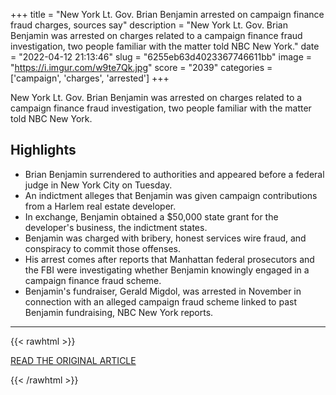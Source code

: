 +++
title = "New York Lt. Gov. Brian Benjamin arrested on campaign finance fraud charges, sources say"
description = "New York Lt. Gov. Brian Benjamin was arrested on charges related to a campaign finance fraud investigation, two people familiar with the matter told NBC New York."
date = "2022-04-12 21:13:46"
slug = "6255eb63d4023367746611bb"
image = "https://i.imgur.com/w9te7Qk.jpg"
score = "2039"
categories = ['campaign', 'charges', 'arrested']
+++

New York Lt. Gov. Brian Benjamin was arrested on charges related to a campaign finance fraud investigation, two people familiar with the matter told NBC New York.

## Highlights

- Brian Benjamin surrendered to authorities and appeared before a federal judge in New York City on Tuesday.
- An indictment alleges that Benjamin was given campaign contributions from a Harlem real estate developer.
- In exchange, Benjamin obtained a $50,000 state grant for the developer's business, the indictment states.
- Benjamin was charged with bribery, honest services wire fraud, and conspiracy to commit those offenses.
- His arrest comes after reports that Manhattan federal prosecutors and the FBI were investigating whether Benjamin knowingly engaged in a campaign finance fraud scheme.
- Benjamin's fundraiser, Gerald Migdol, was arrested in November in connection with an alleged campaign fraud scheme linked to past Benjamin fundraising, NBC New York reports.

---

{{< rawhtml >}}
  <p class="article-category">
    <a target="_blank" href="https://www.nbcnews.com/news/us-news/new-york-lt-gov-brian-benjamin-arrested-campaign-finance-fraud-charges-rcna24022">READ THE ORIGINAL ARTICLE</a>
  </p>
{{< /rawhtml >}}
